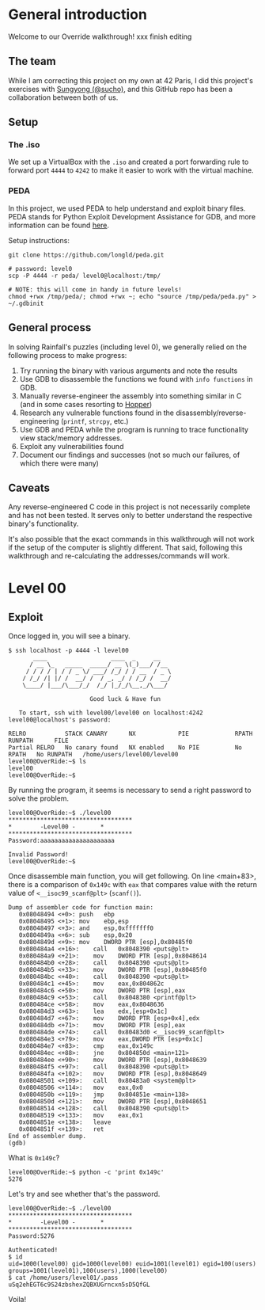 # General introduction

Welcome to our Override walkthrough! xxx finish editing

## The team

While I am correcting this project on my own at 42 Paris, I did this project's exercises with [Sungyong (@sucho)](https://profile.intra.42.fr/users/sucho), and this GitHub repo has been a collaboration between both of us.

## Setup

### The .iso

We set up a VirtualBox with the `.iso` and created a port forwarding rule to forward port `4444` to `4242` to make it easier to work with the virtual machine.

### PEDA

In this project, we used PEDA to help understand and exploit binary files. PEDA stands for Python Exploit Development Assistance for GDB, and more information can be found [here](https://github.com/longld/peda).

Setup instructions:
```
git clone https://github.com/longld/peda.git

# password: level0
scp -P 4444 -r peda/ level0@localhost:/tmp/

# NOTE: this will come in handy in future levels!
chmod +rwx /tmp/peda/; chmod +rwx ~; echo "source /tmp/peda/peda.py" > ~/.gdbinit
```

## General process

In solving Rainfall's puzzles (including level 0), we generally relied on the following process to make progress:

1. Try running the binary with various arguments and note the results
2. Use GDB to disassemble the functions we found with `info functions` in GDB.
3. Manually reverse-engineer the assembly into something similar in C (and in some cases resorting to [Hopper](https://www.hopperapp.com/))
4. Research any vulnerable functions found in the disassembly/reverse-engineering (`printf`, `strcpy`, etc.)
5. Use GDB and PEDA while the program is running to trace functionality view stack/memory addresses.
6. Exploit any vulnerabilities found
7. Document our findings and successes (not so much our failures, of which there were many)

## Caveats

Any reverse-engineered C code in this project is not necessarily complete and has not been tested. It serves only to better understand the respective binary's functionality.

It's also possible that the exact commands in this walkthrough will not work if the setup of the computer is slightly different. That said, following this walkthrough and re-calculating the addresses/commands will work.


# Level 00

## Exploit

Once logged in, you will see a binary.

```
$ ssh localhost -p 4444 -l level00
	   ____                  ____  _     __
	  / __ \_   _____  _____/ __ \(_)___/ /__
	 / / / / | / / _ \/ ___/ /_/ / / __  / _ \
	/ /_/ /| |/ /  __/ /  / _, _/ / /_/ /  __/
	\____/ |___/\___/_/  /_/ |_/_/\__,_/\___/

                       Good luck & Have fun

   To start, ssh with level00/level00 on localhost:4242
level00@localhost's password:

RELRO           STACK CANARY      NX            PIE             RPATH      RUNPATH      FILE
Partial RELRO   No canary found   NX enabled    No PIE          No RPATH   No RUNPATH   /home/users/level00/level00
level00@OverRide:~$ ls
level00
level00@OverRide:~$
```

By running the program, it seems is necessary to send a right password to solve the problem.
```
level00@OverRide:~$ ./level00
***********************************
* 	     -Level00 -		  *
***********************************
Password:aaaaaaaaaaaaaaaaaaaaa

Invalid Password!
level00@OverRide:~$
```

Once disassemble main function, you will get following.
On line <main+83>, there is a comparison of `0x149c` with `eax` that compares value with the return value of  `<__isoc99_scanf@plt>` (`scanf()`).

```
Dump of assembler code for function main:
   0x08048494 <+0>:	push   ebp
   0x08048495 <+1>:	mov    ebp,esp
   0x08048497 <+3>:	and    esp,0xfffffff0
   0x0804849a <+6>:	sub    esp,0x20
   0x0804849d <+9>:	mov    DWORD PTR [esp],0x80485f0
   0x080484a4 <+16>:	call   0x8048390 <puts@plt>
   0x080484a9 <+21>:	mov    DWORD PTR [esp],0x8048614
   0x080484b0 <+28>:	call   0x8048390 <puts@plt>
   0x080484b5 <+33>:	mov    DWORD PTR [esp],0x80485f0
   0x080484bc <+40>:	call   0x8048390 <puts@plt>
   0x080484c1 <+45>:	mov    eax,0x804862c
   0x080484c6 <+50>:	mov    DWORD PTR [esp],eax
   0x080484c9 <+53>:	call   0x8048380 <printf@plt>
   0x080484ce <+58>:	mov    eax,0x8048636
   0x080484d3 <+63>:	lea    edx,[esp+0x1c]
   0x080484d7 <+67>:	mov    DWORD PTR [esp+0x4],edx
   0x080484db <+71>:	mov    DWORD PTR [esp],eax
   0x080484de <+74>:	call   0x80483d0 <__isoc99_scanf@plt>
   0x080484e3 <+79>:	mov    eax,DWORD PTR [esp+0x1c]
   0x080484e7 <+83>:	cmp    eax,0x149c
   0x080484ec <+88>:	jne    0x804850d <main+121>
   0x080484ee <+90>:	mov    DWORD PTR [esp],0x8048639
   0x080484f5 <+97>:	call   0x8048390 <puts@plt>
   0x080484fa <+102>:	mov    DWORD PTR [esp],0x8048649
   0x08048501 <+109>:	call   0x80483a0 <system@plt>
   0x08048506 <+114>:	mov    eax,0x0
   0x0804850b <+119>:	jmp    0x804851e <main+138>
   0x0804850d <+121>:	mov    DWORD PTR [esp],0x8048651
   0x08048514 <+128>:	call   0x8048390 <puts@plt>
   0x08048519 <+133>:	mov    eax,0x1
   0x0804851e <+138>:	leave
   0x0804851f <+139>:	ret
End of assembler dump.
(gdb)
```

What is `0x149c`?

```
level00@OverRide:~$ python -c 'print 0x149c'
5276
```

Let's try and see whether that's the password.

```
level00@OverRide:~$ ./level00
***********************************
* 	     -Level00 -		  *
***********************************
Password:5276

Authenticated!
$ id
uid=1000(level00) gid=1000(level00) euid=1001(level01) egid=100(users) groups=1001(level01),100(users),1000(level00)
$ cat /home/users/level01/.pass
uSq2ehEGT6c9S24zbshexZQBXUGrncxn5sD5QfGL
```

Voila!
